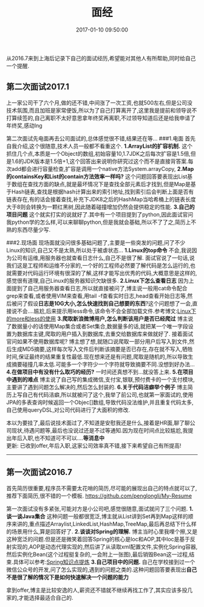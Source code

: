﻿---
title: 面经
tags:
  - 面试
categories: 经验
date: 2017-01-10 09:50:00
---

从2016.7来到上海后记录下自己的面试经历,希望能对其他人有所帮助,同时给自己一个提醒.


第二次面试2017.1
-----------
上一家公司干了六个月,做的还不错,中间涨了一次工资,也就500左右,但是公司没技术氛围,而且加班是家常便饭,所以为了自己打算离开了,这里我是提前和领导说不打算续签的,自己离职不太好意思拿年终奖再离职,不过领导知道后还是给我申请了年终奖,感动Ing

第二次面试先电面再去公司面试的,总体感觉很不错,结果还在等...
###1.电面
首先自我介绍,这个很随意,技术人员一般都不看重这个.
**1.ArrayList的扩容机制.**
这个抓住几个点,本质是一个Object的数组,初始容量10,1.7JDK之后每次扩容是1.5倍,但是1.6的JDK版本是1.5倍+1,这个回答出来说明你研究过这个而不是直接背答案.每次add都会进行容量检查,扩容是调用一个native方法System.arrayCopy,
**2.Map的containsKey和List的contain方法效率一样吗?**
这个问题回答要表现出List基于数组在查找方面的缺点,就是最坏情况下是查找全部元素后才找到,但是Map是基于Hash链表,查找是根据hash计算出来的索引地址,找到索引后会判断上面是否有链表存在,有的话会接着查找,补充下JDK8之后的HashMap当哈希桶上的链表长度大于8则会转换为一颗红黑树,因此随着碰撞增加仍然会提供稳定的性能.
**3.自己的项目问题**
这个就实打实的说就好了.其中有一个项目提到了python,因此面试官问我python学的怎么样,可以来聊聊python,但是我就会基础,所以不了了之,简历上不熟的东西尽量少写.

###2.现场面
现场面就没问很多基础问题了,主要是一些突发的问题,问了不少Linux的知识,自己又不是太熟,所以处于被虐状态...
**1.Linux的top命令**
不会,我说因为公司有运维,用服务器也就查看日志什么,自己不是很了解.
面试官说了一句话,说我们这是工程师和运维不分家的,一个好的工程师必然要了解代码是怎么运行的,也就需要对代码运行环境有很深的了解,这样才能写出优秀的代码,大概意思是这样的,感觉很有道理,自己Linux的服务器知识欠缺很多.
**2.Linux下怎么查看日志**
因为上面提到了自己用服务器查看日志,所以就直接被问了,博主说一般用cat命令配合grep来查看,或者使用VIM来查看,用tail -f查看实时日志,head查看开始日志等,然后被问了假设**日志是10G大小,怎么快速找到自己想要的东西**?这个问题想了一会,直接说不会....尴尬,后来提示用less命令,该命令不会全部加载文件.参考博文:[Linux下的more和less的使用][1]
**3.爬取新浪微博用户,怎么判断该用户是否已经爬过**
博主说了数据量小的话使用Map集合或者Set集合,数据量多的话,就把某一个唯一字段设置为数据库主键,爬取的用户插入到数据库,去重交给数据库来做就好了.
接着面试官问如果不使用数据库呢?
博主想了想,就随口说爬取一部分用户后写入到文件,然后生成MD5摘要,这样每次写入文件后判断该摘要是否已存在,存在就不写入,牺牲时间,保证最终的结果重复性最低.现在想来还是有问题,爬取是随机的,所以导致生成摘要碰撞几率太低.可能多一个字符少一个字符就导致摘要不同.没想到好办法...
**4.在做项目中有没有什么取巧的经历?**
一时间还真想不到...就没答上来.
**5.在项目中遇到的难点**
博主说了自己写的集成微信,支付宝,银联,预付费卡的一个支付模块,主要讲了遇到问题怎么解决的,然后怎么封装的.
**6.关于代码洁癖举个例子**
博主简历上写自己有代码洁癖,所以就被问了这个,我举了前公司,也就第一家面试的,使用JPA的多表查询时候返回一个Objec[]数组,导致代码没法维护,并且重复代码太多,自己使用queryDSL,对公司代码进行了大面积的修改.

本以为要挂了,最后说技术面过了,不知道是安慰我还是什么,接着是HR面,聊了聊公司现状,待遇问题等,最后也没说过还是不过等通知.因为现在时间点比较尴尬,我提出年后入职,也不知道可不可以....**等消息中**  
更新:
已收到offer,年后入职,这家公司效率真不错,接下来希望自己有所提高!


----------

第一次面试2016.7
------
首先简历很重要,程序员不需要太花哨的简历,尽可能的展现出自己的特点就可以了,推荐下面简历,很不错的一个模板.
https://github.com/penglongli/My-Resume

第一次面试没有多紧张,可能对方是小公司吧,感觉很随意,面试就问了三个问题.
**1.谈一谈Java集合**
这种问题一般都很宽泛,博主就从List讲到Set再到Map这样的顺序来讲的,重点描述Arraylist,LinkedList,HashMap,TreeMap,最后再总结下什么样的场景用什么,算是回答好了.
**2.谈谈对Spring的理解.**
博主当时心里我哩个擦,又是这种宽泛的问题.但是还是微笑着回答Spring的核心是Ioc和AOP,其中Ioc是基于反射实现的,AOP是动态代理实现的,然后讲了从读取xml配置文件,实例化Spring容器,然后实例化Bean(这个过程挺复杂的,一会附上一张图),最后销毁Bean这一过程,结束.具体可以参考:[Spring知识点提炼][2]
**3.自己项目中的问题.**
自己在学校接到过一个微信公众号的开发,问了怎么实现的,遇到的问题之类的.这种问题回答要表现出**自己不是很了解的情况下是如何快速解决一个问题的能力**

拿到offer,博主是比较安逸的人,薪资还不错就不继续再找工作了,其实应该多投几家的,才能选择最适合自己的.


  [1]: http://www.cnblogs.com/aijianshi/p/5750911.html
  [2]: http://blog.csdn.net/u013256816/article/details/51386182
